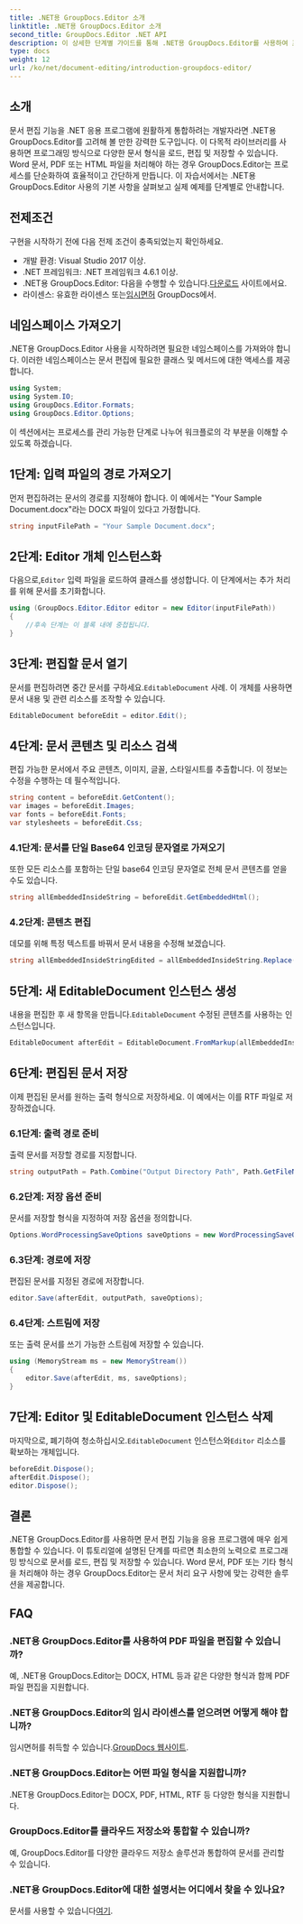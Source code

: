 ```yaml
---
title: .NET용 GroupDocs.Editor 소개
linktitle: .NET용 GroupDocs.Editor 소개
second_title: GroupDocs.Editor .NET API
description: 이 상세한 단계별 가이드를 통해 .NET용 GroupDocs.Editor를 사용하여 프로그래밍 방식으로 문서를 편집하는 방법을 알아보세요.
type: docs
weight: 12
url: /ko/net/document-editing/introduction-groupdocs-editor/
---
```

## 소개 
문서 편집 기능을 .NET 응용 프로그램에 원활하게 통합하려는 개발자라면 .NET용 GroupDocs.Editor를 고려해 볼 만한 강력한 도구입니다. 이 다목적 라이브러리를 사용하면 프로그래밍 방식으로 다양한 문서 형식을 로드, 편집 및 저장할 수 있습니다. Word 문서, PDF 또는 HTML 파일을 처리해야 하는 경우 GroupDocs.Editor는 프로세스를 단순화하여 효율적이고 간단하게 만듭니다. 이 자습서에서는 .NET용 GroupDocs.Editor 사용의 기본 사항을 살펴보고 실제 예제를 단계별로 안내합니다.
## 전제조건
구현을 시작하기 전에 다음 전제 조건이 충족되었는지 확인하세요.
- 개발 환경: Visual Studio 2017 이상.
- .NET 프레임워크: .NET 프레임워크 4.6.1 이상.
-  .NET용 GroupDocs.Editor: 다음을 수행할 수 있습니다.[다운로드](https://releases.groupdocs.com/editor/net/) 사이트에서요.
-  라이센스: 유효한 라이센스 또는[임시면허](https://purchase.groupdocs.com/temporary-license/) GroupDocs에서.
## 네임스페이스 가져오기
.NET용 GroupDocs.Editor 사용을 시작하려면 필요한 네임스페이스를 가져와야 합니다. 이러한 네임스페이스는 문서 편집에 필요한 클래스 및 메서드에 대한 액세스를 제공합니다.
```csharp
using System;
using System.IO;
using GroupDocs.Editor.Formats;
using GroupDocs.Editor.Options;
```

이 섹션에서는 프로세스를 관리 가능한 단계로 나누어 워크플로의 각 부분을 이해할 수 있도록 하겠습니다.
## 1단계: 입력 파일의 경로 가져오기
먼저 편집하려는 문서의 경로를 지정해야 합니다. 이 예에서는 "Your Sample Document.docx"라는 DOCX 파일이 있다고 가정합니다.
```csharp
string inputFilePath = "Your Sample Document.docx";
```
## 2단계: Editor 개체 인스턴스화
 다음으로,`Editor` 입력 파일을 로드하여 클래스를 생성합니다. 이 단계에서는 추가 처리를 위해 문서를 초기화합니다.
```csharp
using (GroupDocs.Editor.Editor editor = new Editor(inputFilePath))
{
    //후속 단계는 이 블록 내에 중첩됩니다.
}
```
## 3단계: 편집할 문서 열기
 문서를 편집하려면 중간 문서를 구하세요.`EditableDocument` 사례. 이 개체를 사용하면 문서 내용 및 관련 리소스를 조작할 수 있습니다.
```csharp
EditableDocument beforeEdit = editor.Edit();
```
## 4단계: 문서 콘텐츠 및 리소스 검색
편집 가능한 문서에서 주요 콘텐츠, 이미지, 글꼴, 스타일시트를 추출합니다. 이 정보는 수정을 수행하는 데 필수적입니다.
```csharp
string content = beforeEdit.GetContent();
var images = beforeEdit.Images;
var fonts = beforeEdit.Fonts;
var stylesheets = beforeEdit.Css;
```
### 4.1단계: 문서를 단일 Base64 인코딩 문자열로 가져오기
또한 모든 리소스를 포함하는 단일 base64 인코딩 문자열로 전체 문서 콘텐츠를 얻을 수도 있습니다.
```csharp
string allEmbeddedInsideString = beforeEdit.GetEmbeddedHtml();
```
### 4.2단계: 콘텐츠 편집
데모를 위해 특정 텍스트를 바꿔서 문서 내용을 수정해 보겠습니다.
```csharp
string allEmbeddedInsideStringEdited = allEmbeddedInsideString.Replace("Subtitle", "Edited subtitle");
```
## 5단계: 새 EditableDocument 인스턴스 생성
 내용을 편집한 후 새 항목을 만듭니다.`EditableDocument` 수정된 콘텐츠를 사용하는 인스턴스입니다.
```csharp
EditableDocument afterEdit = EditableDocument.FromMarkup(allEmbeddedInsideStringEdited, null);
```
## 6단계: 편집된 문서 저장
이제 편집된 문서를 원하는 출력 형식으로 저장하세요. 이 예에서는 이를 RTF 파일로 저장하겠습니다.
### 6.1단계: 출력 경로 준비
출력 문서를 저장할 경로를 지정합니다.
```csharp
string outputPath = Path.Combine("Output Directory Path", Path.GetFileNameWithoutExtension(inputFilePath) + ".rtf");
```
### 6.2단계: 저장 옵션 준비
문서를 저장할 형식을 지정하여 저장 옵션을 정의합니다.
```csharp
Options.WordProcessingSaveOptions saveOptions = new WordProcessingSaveOptions(WordProcessingFormats.Rtf);
```
### 6.3단계: 경로에 저장
편집된 문서를 지정된 경로에 저장합니다.
```csharp
editor.Save(afterEdit, outputPath, saveOptions);
```
### 6.4단계: 스트림에 저장
또는 출력 문서를 쓰기 가능한 스트림에 저장할 수 있습니다.
```csharp
using (MemoryStream ms = new MemoryStream())
{
    editor.Save(afterEdit, ms, saveOptions);
}
```
## 7단계: Editor 및 EditableDocument 인스턴스 삭제
 마지막으로, 폐기하여 청소하십시오.`EditableDocument` 인스턴스와`Editor` 리소스를 확보하는 개체입니다.
```csharp
beforeEdit.Dispose();
afterEdit.Dispose();
editor.Dispose();
```

## 결론
.NET용 GroupDocs.Editor를 사용하면 문서 편집 기능을 응용 프로그램에 매우 쉽게 통합할 수 있습니다. 이 튜토리얼에 설명된 단계를 따르면 최소한의 노력으로 프로그래밍 방식으로 문서를 로드, 편집 및 저장할 수 있습니다. Word 문서, PDF 또는 기타 형식을 처리해야 하는 경우 GroupDocs.Editor는 문서 처리 요구 사항에 맞는 강력한 솔루션을 제공합니다.
## FAQ
### .NET용 GroupDocs.Editor를 사용하여 PDF 파일을 편집할 수 있습니까?
예, .NET용 GroupDocs.Editor는 DOCX, HTML 등과 같은 다양한 형식과 함께 PDF 파일 편집을 지원합니다.
### .NET용 GroupDocs.Editor의 임시 라이센스를 얻으려면 어떻게 해야 합니까?
 임시면허를 취득할 수 있습니다.[GroupDocs 웹사이트](https://purchase.groupdocs.com/temporary-license/).
### .NET용 GroupDocs.Editor는 어떤 파일 형식을 지원합니까?
.NET용 GroupDocs.Editor는 DOCX, PDF, HTML, RTF 등 다양한 형식을 지원합니다.
### GroupDocs.Editor를 클라우드 저장소와 통합할 수 있습니까?
예, GroupDocs.Editor를 다양한 클라우드 저장소 솔루션과 통합하여 문서를 관리할 수 있습니다.
### .NET용 GroupDocs.Editor에 대한 설명서는 어디에서 찾을 수 있나요?
문서를 사용할 수 있습니다[여기](https://reference.groupdocs.com/editor/net/).